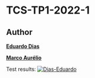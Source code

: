 TCS-TP1-2022-1
=

Author
------
[**Eduardo Dias**]( www.linkedin.com/in/eduardo-teixeira-dias)

[**Marco Aurélio**]( www.linkedin.com/in/marco-a-s-pfeifer)

Test results:
[![Dias-Eduardo](https://circleci.com/gh/Dias-Eduardo/TP1-Teste.svg?style=svg)](https://app.circleci.com/pipelines/github/Dias-Eduardo/TP1-Teste)

